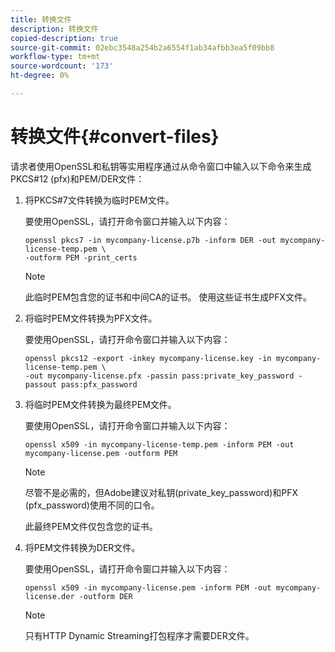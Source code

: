 ```yaml
---
title: 转换文件
description: 转换文件
copied-description: true
source-git-commit: 02ebc3548a254b2a6554f1ab34afbb3ea5f09bb8
workflow-type: tm+mt
source-wordcount: '173'
ht-degree: 0%

---
```


# 转换文件{#convert-files}

请求者使用OpenSSL和私钥等实用程序通过从命令窗口中输入以下命令来生成PKCS#12 (pfx)和PEM/DER文件：

1. 将PKCS#7文件转换为临时PEM文件。

   要使用OpenSSL，请打开命令窗口并输入以下内容：

   ```
   openssl pkcs7 -in mycompany-license.p7b -inform DER -out mycompany-license-temp.pem \ 
   -outform PEM -print_certs 
   ```

   >[!NOTE]
   >
   >此临时PEM包含您的证书和中间CA的证书。 使用这些证书生成PFX文件。

1. 将临时PEM文件转换为PFX文件。

   要使用OpenSSL，请打开命令窗口并输入以下内容：

   ```
   openssl pkcs12 -export -inkey mycompany-license.key -in mycompany-license-temp.pem \ 
   -out mycompany-license.pfx -passin pass:private_key_password -passout pass:pfx_password 
   ```

1. 将临时PEM文件转换为最终PEM文件。

   要使用OpenSSL，请打开命令窗口并输入以下内容：

   ```
   openssl x509 -in mycompany-license-temp.pem -inform PEM -out mycompany-license.pem -outform PEM 
   ```

   >[!NOTE]
   >
   >尽管不是必需的，但Adobe建议对私钥(private_key_password)和PFX (pfx_password)使用不同的口令。

   此最终PEM文件仅包含您的证书。

1. 将PEM文件转换为DER文件。

   要使用OpenSSL，请打开命令窗口并输入以下内容：

   ```
   openssl x509 -in mycompany-license.pem -inform PEM -out mycompany-license.der -outform DER 
   ```

   >[!NOTE]
   >
   >只有HTTP Dynamic Streaming打包程序才需要DER文件。

